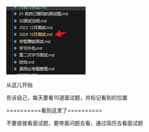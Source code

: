 

![alt text](assets/image-1.png)

从这儿开始

告诉自己，每天要看10道面试题，并标记看到的位置

==========看到这里了==========


不要直接看面试题，要带着问题去看，通过简历去看面试题






